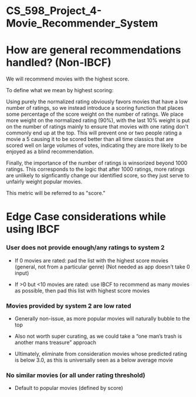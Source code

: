 # CS_598_Project_4-Movie_Recommender_System

# How are general recommendations handled? (Non-IBCF)

We will recommend movies with the highest score.

To define what we mean by highest scoring:

Using purely the normalized rating obviously favors movies that have a low number of ratings, so we instead introduce a scoring function that places some percentage of the score weight on the number of ratings. We place more weight on the normalized rating (90%), with the last 10% weight is put on the number of ratings mainly to ensure that movies with one rating don't commonly end up at the top. This will prevent one or two people rating a movie a 5 causing it to be scored better than all time classics that are scored well on large volumes of votes, indicating they are more likely to be enjoyed as a blind recommendation. 

Finally, the importance of the number of ratings is winsorized beyond 1000 ratings. This corresponds to the logic that after 1000 ratings, more ratings are unlikely to signficantly change our identified score, so they just serve to unfairly weight popular movies.

This metric will be referred to as "score."

# Edge Case considerations while using IBCF

### User does not provide enough/any ratings to system 2 

- If 0 movies are rated: pad the list with the highest score movies (general, not from a particular genre) (Not needed as app doesn't take 0 input)

- If >0 but <10 movies are rated: use IBCF to recommend as many movies as possible, then pad this list with highest score movies 

### Movies provided by system 2 are low rated 

- Generally non-issue, as more popular movies will naturally bubble to the top

- Also not worth super curating, as we could take a “one man’s trash is another mans treasure” approach 

- Ultimately, eliminate from consideration movies whose predicted rating is below 3.0, as this is universally seen as a below average movie

### No similar movies (or all under rating threshold) 

- Default to popular movies (defined by score) 
